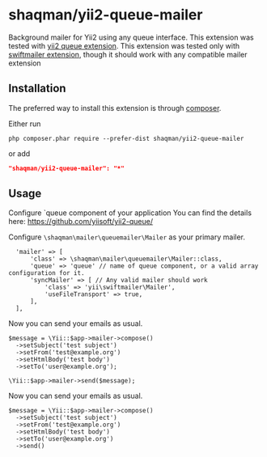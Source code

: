 # shaqman/yii2-queue-mailer
Background mailer for Yii2 using any queue interface. This extension was tested with [yii2 queue extension](https://github.com/yiisoft/yii2-queue/).
This extension was tested only with [swiftmailer extension](http://www.yiiframework.com/doc-2.0/yii-swiftmailer-mailer.html), though it should work with any compatible mailer extension

## Installation

The preferred way to install this extension is through [composer](http://getcomposer.org/download/).

Either run

```
php composer.phar require --prefer-dist shaqman/yii2-queue-mailer
```

or add

```json
"shaqman/yii2-queue-mailer": "*"
```

## Usage

Configure `queue component of your application
You can find the details here: https://github.com/yiisoft/yii2-queue/

Configure `\shaqman\mailer\queuemailer\Mailer` as your primary mailer.

```
  'mailer' => [
      'class' => \shaqman\mailer\queuemailer\Mailer::class,
      'queue' => 'queue' // name of queue component, or a valid array configuration for it.
      'syncMailer' => [ // Any valid mailer should work
          'class' => 'yii\swiftmailer\Mailer',
          'useFileTransport' => true,
      ],
  ],
```

Now you can send your emails as usual.
```
$message = \Yii::$app->mailer->compose()
  ->setSubject('test subject')
  ->setFrom('test@example.org')
  ->setHtmlBody('test body')
  ->setTo('user@example.org');

\Yii::$app->mailer->send($message);
```


Now you can send your emails as usual.
```
$message = \Yii::$app->mailer->compose()
  ->setSubject('test subject')
  ->setFrom('test@example.org')
  ->setHtmlBody('test body')
  ->setTo('user@example.org')
  ->send()
```
